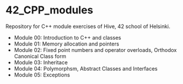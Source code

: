 # 42_CPP_modules
Repository for C++ module exercises of Hive, 42 school of Helsinki.

- Module 00: Introduction to C++ and classes
- Module 01: Memory allocation and pointers
- Module 02: Fixed point numbers and operator overloads, Orthodox Canonical Class form
- Module 03: Inheritace
- Module 04: Polymorphsm, Abstract Classes and Interfaces
- Module 05: Exceptions
